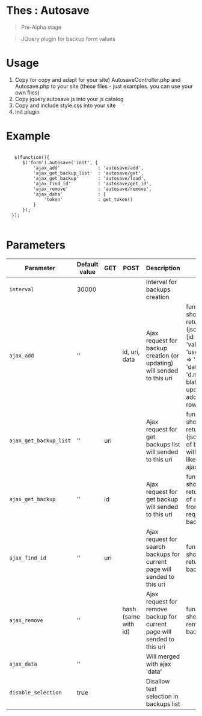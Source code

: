 Thes : Autosave
==================

> Pre-Alpha stage

> JQuery plugin for backup form values

Usage
=================
1. Copy (or copy and adapt for your site) AutosaveController.php and Autosave.php to your site (these files - just examples. you can use your own files)
2. Copy jquery.autosave.js into your js catalog
3. Copy and include style.css into your site
4. Init plugin

Example
=================
<pre lang="javascript">
<code>
   $(function(){
      $('form').autosave('init', {
          'ajax_add'              : 'autosave/add',
          'ajax_get_backup_list'  : 'autosave/get',
          'ajax_get_backup'       : 'autosave/load',
          'ajax_find_id'          : 'autosave/get_id',
          'ajax_remove'           : 'autosave/remove',
          'ajax_data'             : {
              'token'             : get_token()
          }
      });
  });
</code>
</pre>

Parameters
=================

Parameter | Default value | GET | POST | Description | PHP
--------- | ------------- | --- | ---- | ----------- | ---
`interval` | 30000 | | | Interval for backups creation | 
`ajax_add` | '' | | id, uri, data | Ajax request for backup creation (or updating) will sended to this uri | function should return (json) array [id => 'value', 'user_name' => 'some', 'date' => 'd.m.y blah'] of updated (or added) row)
`ajax_get_backup_list` | '' | uri | | Ajax request for get backups list will sended to this uri | function should return (json) array of backups with fields, like in ajax_add
`ajax_get_backup` | '' | id | | Ajax request for get backup will sended to this uri | function should return value of `data` field from requested backup
`ajax_find_id` | '' | uri | | Ajax request for search backups for current page will sended to this uri | function should return id of backup
`ajax_remove` | '' | | hash (same with id) | Ajax request for remove backup for current page will sended to this uri | function should remove backup
`ajax_data` | '' | | | Will merged with ajax 'data' | 
`disable_selection` | true | | | Disallow text selection in backups list | 
